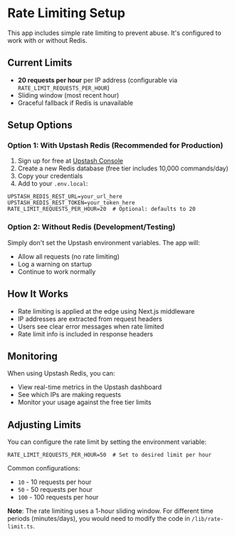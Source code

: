 # Rate Limiting Setup

This app includes simple rate limiting to prevent abuse. It's configured to work with or without Redis.

## Current Limits
- **20 requests per hour** per IP address (configurable via `RATE_LIMIT_REQUESTS_PER_HOUR`)
- Sliding window (most recent hour)
- Graceful fallback if Redis is unavailable

## Setup Options

### Option 1: With Upstash Redis (Recommended for Production)
1. Sign up for free at [Upstash Console](https://console.upstash.com/)
2. Create a new Redis database (free tier includes 10,000 commands/day)
3. Copy your credentials
4. Add to your `.env.local`:
```env
UPSTASH_REDIS_REST_URL=your_url_here
UPSTASH_REDIS_REST_TOKEN=your_token_here
RATE_LIMIT_REQUESTS_PER_HOUR=20  # Optional: defaults to 20
```

### Option 2: Without Redis (Development/Testing)
Simply don't set the Upstash environment variables. The app will:
- Allow all requests (no rate limiting)
- Log a warning on startup
- Continue to work normally

## How It Works
- Rate limiting is applied at the edge using Next.js middleware
- IP addresses are extracted from request headers
- Users see clear error messages when rate limited
- Rate limit info is included in response headers

## Monitoring
When using Upstash Redis, you can:
- View real-time metrics in the Upstash dashboard
- See which IPs are making requests
- Monitor your usage against the free tier limits

## Adjusting Limits
You can configure the rate limit by setting the environment variable:
```env
RATE_LIMIT_REQUESTS_PER_HOUR=50  # Set to desired limit per hour
```

Common configurations:
- `10` - 10 requests per hour
- `50` - 50 requests per hour
- `100` - 100 requests per hour

**Note**: The rate limiting uses a 1-hour sliding window. For different time periods (minutes/days), you would need to modify the code in `/lib/rate-limit.ts`.
